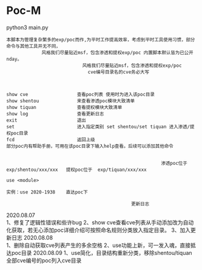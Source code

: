 # Poc-M
python3 main.py 

    本脚本为管理复杂繁多的exp/poc而作,为平时工作提高效率，考虑到平时工具使用习惯，部分命令与其他工具并无不同，
                 风格我们尽量贴近msf，包含渗透和提权exp/poc 内置脚本默认皆为已公开nday。
                                风格我们尽量贴近msf，包含渗透和提权exp/poc 
                                  cve编号目录名的cve务必大写
                                 
                                 
                                 
    show cve                  查看poc列表 使用时为进入该poc目录
    show shentou              来查看渗透poc模块大致清单 
    show tiquan               查看提权模块大致清单
    show log                  查看更新日志
    exit                      退出
    set                       进入指定类别 set shentou/set tiquan 进入渗透/提权poc目录                    
    fcd                       返回上级
    部分poc内有帮助手册，可用在该poc目录下输入help查看。后续可以添加其他命令 
    
    
                                                             渗透poc位于 exp/shentou/xxx/xxx   提权poc位于  exp/tiquan/xxx/xxx 
                                                             
    use <module>
    
    实例：use 2020-1938    直达poc下 
    
                                                  更新日志
2020.08.07       
                 1、修复了逻辑性错误和些许bug
                 2、show cve查看cve列表从手动添加改为自动化获取，若无心添加poc详细介绍可按照命名规则分类放入指定目录。 
                 3、加入更新日志 
2020.08.08       
                 1、删除自动获取cve列表产生的多余空格
                 2、use功能上新，可一发入魂，直接抵达poc目录
2020.08.09
                 1、use简化，目录结构重新分类，移除shentou/tiquan 全部cve编号的poc列入cve目录  
